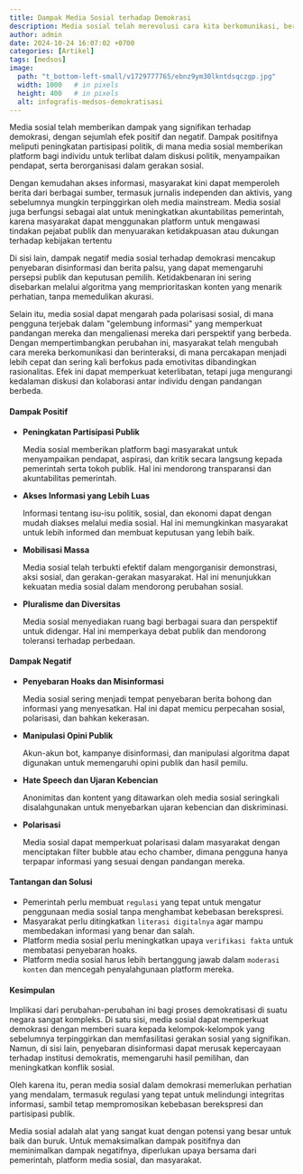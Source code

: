 ```yaml
---
title: Dampak Media Sosial terhadap Demokrasi
description: Media sosial telah merevolusi cara kita berkomunikasi, berinteraksi, dan mengakses informasi. Dampaknya terhadap demokrasi sangat signifikan, baik secara positif maupun negatif
author: admin
date: 2024-10-24 16:07:02 +0700
categories: [Artikel]
tags: [medsos]
image:
  path: "t_bottom-left-small/v1729777765/ebnz9ym30lkntdsqczgp.jpg"
  width: 1000   # in pixels
  height: 400   # in pixels
  alt: infografis-medsos-demokratisasi
---
```


Media sosial telah memberikan dampak yang signifikan terhadap demokrasi, dengan sejumlah efek positif dan negatif. Dampak positifnya meliputi peningkatan partisipasi politik, di mana media sosial memberikan platform bagi individu untuk terlibat dalam diskusi politik, menyampaikan pendapat, serta berorganisasi dalam gerakan sosial. 

Dengan kemudahan akses informasi, masyarakat kini dapat memperoleh berita dari berbagai sumber, termasuk jurnalis independen dan aktivis, yang sebelumnya mungkin terpinggirkan oleh media mainstream. Media sosial juga berfungsi sebagai alat untuk meningkatkan akuntabilitas pemerintah, karena masyarakat dapat menggunakan platform untuk mengawasi tindakan pejabat publik dan menyuarakan ketidakpuasan atau dukungan terhadap kebijakan tertentu

Di sisi lain, dampak negatif media sosial terhadap demokrasi mencakup penyebaran disinformasi dan berita palsu, yang dapat memengaruhi persepsi publik dan keputusan pemilih. Ketidakbenaran ini sering disebarkan melalui algoritma yang memprioritaskan konten yang menarik perhatian, tanpa memedulikan akurasi. 

Selain itu, media sosial dapat mengarah pada polarisasi sosial, di mana pengguna terjebak dalam "gelembung informasi" yang memperkuat pandangan mereka dan mengalienasi mereka dari perspektif yang berbeda. Dengan mempertimbangkan perubahan ini, masyarakat telah mengubah cara mereka berkomunikasi dan berinteraksi, di mana percakapan menjadi lebih cepat dan sering kali berfokus pada emotivitas dibandingkan rasionalitas. Efek ini dapat memperkuat keterlibatan, tetapi juga mengurangi kedalaman diskusi dan kolaborasi antar individu dengan pandangan berbeda.


#### Dampak Positif

- **Peningkatan Partisipasi Publik**

  Media sosial memberikan platform bagi masyarakat untuk menyampaikan pendapat, aspirasi, dan kritik secara langsung kepada pemerintah serta tokoh publik. Hal ini mendorong transparansi dan akuntabilitas pemerintah.

- **Akses Informasi yang Lebih Luas**

  Informasi tentang isu-isu politik, sosial, dan ekonomi dapat dengan mudah diakses melalui media sosial. Hal ini memungkinkan masyarakat untuk lebih informed dan membuat keputusan yang lebih baik.

- **Mobilisasi Massa**

  Media sosial telah terbukti efektif dalam mengorganisir demonstrasi, aksi sosial, dan gerakan-gerakan masyarakat. Hal ini menunjukkan kekuatan media sosial dalam mendorong perubahan sosial.

- **Pluralisme dan Diversitas**

  Media sosial menyediakan ruang bagi berbagai suara dan perspektif untuk didengar. Hal ini memperkaya debat publik dan mendorong toleransi terhadap perbedaan.


#### Dampak Negatif

- **Penyebaran Hoaks dan Misinformasi**
 
  Media sosial sering menjadi tempat penyebaran berita bohong dan informasi yang menyesatkan. Hal ini dapat memicu perpecahan sosial, polarisasi, dan bahkan kekerasan.

- **Manipulasi Opini Publik**

  Akun-akun bot, kampanye disinformasi, dan manipulasi algoritma dapat digunakan untuk memengaruhi opini publik dan hasil pemilu.

- **Hate Speech dan Ujaran Kebencian**

  Anonimitas dan kontent yang ditawarkan oleh media sosial seringkali disalahgunakan untuk menyebarkan ujaran kebencian dan diskriminasi.

- **Polarisasi**

  Media sosial dapat memperkuat polarisasi dalam masyarakat dengan menciptakan filter bubble atau echo chamber, dimana pengguna hanya terpapar informasi yang sesuai dengan pandangan mereka.


#### Tantangan dan Solusi

- Pemerintah perlu membuat `regulasi` yang tepat untuk mengatur penggunaan media sosial tanpa menghambat kebebasan berekspresi.
- Masyarakat perlu ditingkatkan `literasi digitalnya` agar mampu membedakan informasi yang benar dan salah.
- Platform media sosial perlu meningkatkan upaya `verifikasi fakta` untuk membatasi penyebaran hoaks.
- Platform media sosial harus lebih bertanggung jawab dalam `moderasi konten` dan mencegah penyalahgunaan platform mereka.


#### Kesimpulan

Implikasi dari perubahan-perubahan ini bagi proses demokratisasi di suatu negara sangat kompleks. Di satu sisi, media sosial dapat memperkuat demokrasi dengan memberi suara kepada kelompok-kelompok yang sebelumnya terpinggirkan dan memfasilitasi gerakan sosial yang signifikan. Namun, di sisi lain, penyebaran disinformasi dapat merusak kepercayaan terhadap institusi demokratis, memengaruhi hasil pemilihan, dan meningkatkan konflik sosial. 

Oleh karena itu, peran media sosial dalam demokrasi memerlukan perhatian yang mendalam, termasuk regulasi yang tepat untuk melindungi integritas informasi, sambil tetap mempromosikan kebebasan berekspresi dan partisipasi publik.

Media sosial adalah alat yang sangat kuat dengan potensi yang besar untuk baik dan buruk. Untuk memaksimalkan dampak positifnya dan meminimalkan dampak negatifnya, diperlukan upaya bersama dari pemerintah, platform media sosial, dan masyarakat.